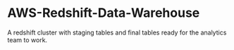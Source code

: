 # AWS-Redshift-Data-Warehouse
A redshift cluster with staging tables and final tables ready for the analytics team to work.
